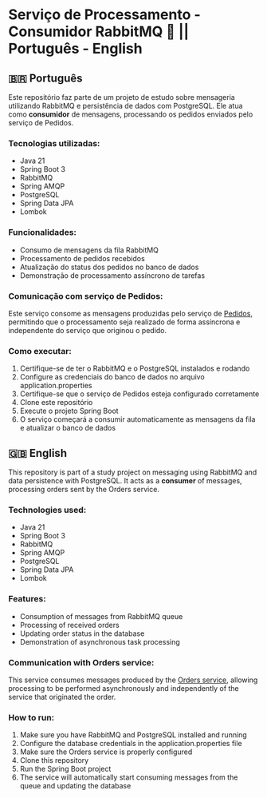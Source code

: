 # Serviço de Processamento - Consumidor RabbitMQ 🔄 || Português - English


## 🇧🇷 Português

Este repositório faz parte de um projeto de estudo sobre mensageria utilizando RabbitMQ e persistência de dados com PostgreSQL.
Ele atua como **consumidor** de mensagens, processando os pedidos enviados pelo serviço de Pedidos.

### Tecnologias utilizadas:
- Java 21
- Spring Boot 3
- RabbitMQ
- Spring AMQP
- PostgreSQL
- Spring Data JPA
- Lombok

### Funcionalidades:
- Consumo de mensagens da fila RabbitMQ
- Processamento de pedidos recebidos
- Atualização do status dos pedidos no banco de dados
- Demonstração de processamento assíncrono de tarefas

### Comunicação com serviço de Pedidos:
Este serviço consome as mensagens produzidas pelo serviço de [Pedidos](https://github.com/MouraMath/Pedido),
permitindo que o processamento seja realizado de forma assíncrona e independente do serviço que originou o pedido.

### Como executar:
1. Certifique-se de ter o RabbitMQ e o PostgreSQL instalados e rodando
2. Configure as credenciais do banco de dados no arquivo application.properties
3. Certifique-se que o serviço de Pedidos esteja configurado corretamente
4. Clone este repositório
5. Execute o projeto Spring Boot
6. O serviço começará a consumir automaticamente as mensagens da fila e atualizar o banco de dados

## 🇬🇧 English

This repository is part of a study project on messaging using RabbitMQ and data persistence with PostgreSQL.
It acts as a **consumer** of messages, processing orders sent by the Orders service.

### Technologies used:
- Java 21
- Spring Boot 3
- RabbitMQ
- Spring AMQP
- PostgreSQL
- Spring Data JPA
- Lombok

### Features:
- Consumption of messages from RabbitMQ queue
- Processing of received orders
- Updating order status in the database
- Demonstration of asynchronous task processing

### Communication with Orders service:
This service consumes messages produced by the [Orders service](https://github.com/MouraMath/Pedido),
allowing processing to be performed asynchronously and independently of the service that originated the order.

### How to run:
1. Make sure you have RabbitMQ and PostgreSQL installed and running
2. Configure the database credentials in the application.properties file
3. Make sure the Orders service is properly configured
4. Clone this repository
5. Run the Spring Boot project
6. The service will automatically start consuming messages from the queue and updating the database
